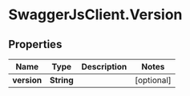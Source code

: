 # SwaggerJsClient.Version

## Properties
Name | Type | Description | Notes
------------ | ------------- | ------------- | -------------
**version** | **String** |  | [optional] 


